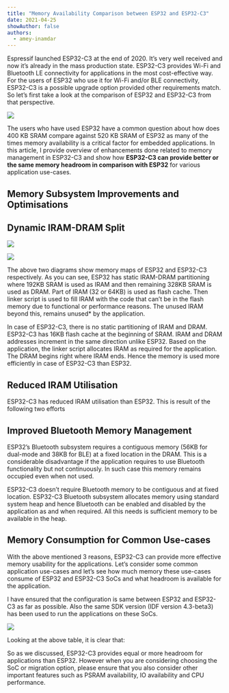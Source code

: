 ```yaml
---
title: "Memory Availability Comparison between ESP32 and ESP32-C3"
date: 2021-04-25
showAuthor: false
authors: 
  - amey-inamdar
---
```

Espressif launched ESP32-C3 at the end of 2020. It’s very well received and now it’s already in the mass production state. ESP32-C3 provides Wi-Fi and Bluetooth LE connectivity for applications in the most cost-effective way. For the users of ESP32 who use it for Wi-Fi and/or BLE connectivity, ESP32-C3 is a possible upgrade option provided other requirements match. So let’s first take a look at the comparison of ESP32 and ESP32-C3 from that perspective.

![](https://miro.medium.com/v2/resize:fit:640/format:webp/1*2iISQnChp1avKjiTyOhzYQ.png)

The users who have used ESP32 have a common question about how does 400 KB SRAM compare against 520 KB SRAM of ESP32 as many of the times memory availability is a critical factor for embedded applications. In this article, I provide overview of enhancements done related to memory management in ESP32-C3 and show how __ESP32-C3 can provide better or the same memory headroom in comparison with ESP32__  for various application use-cases.

## Memory Subsystem Improvements and Optimisations

## Dynamic IRAM-DRAM Split

![](https://miro.medium.com/v2/resize:fit:640/format:webp/1*J4W46UFrCKbUv_JUSo6QeQ.png)

![](https://miro.medium.com/v2/resize:fit:640/format:webp/1*FA5NH-BPXaRGWuKnIWTffA.png)

The above two diagrams show memory maps of ESP32 and ESP32-C3 respectively. As you can see, ESP32 has static IRAM-DRAM partitioning where 192KB SRAM is used as IRAM and then remaining 328KB SRAM is used as DRAM. Part of IRAM (32 or 64KB) is used as flash cache. Then linker script is used to fill IRAM with the code that can’t be in the flash memory due to functional or performance reasons. The unused IRAM beyond this, remains unused* by the application.

In case of ESP32-C3, there is no static partitioning of IRAM and DRAM. ESP32-C3 has 16KB flash cache at the beginning of SRAM. IRAM and DRAM addresses increment in the same direction unlike ESP32. Based on the application, the linker script allocates IRAM as required for the application. The DRAM begins right where IRAM ends. Hence the memory is used more efficiently in case of ESP32-C3 than ESP32.

## Reduced IRAM Utilisation

ESP32-C3 has reduced IRAM utilisation than ESP32. This is result of the following two efforts

## Improved Bluetooth Memory Management

ESP32’s Bluetooth subsystem requires a contiguous memory (56KB for dual-mode and 38KB for BLE) at a fixed location in the DRAM. This is a considerable disadvantage if the application requires to use Bluetooth functionality but not continuously. In such case this memory remains occupied even when not used.

ESP32-C3 doesn’t require Bluetooth memory to be contiguous and at fixed location. ESP32-C3 Bluetooth subsystem allocates memory using standard system heap and hence Bluetooth can be enabled and disabled by the application as and when required. All this needs is sufficient memory to be available in the heap.

## Memory Consumption for Common Use-cases

With the above mentioned 3 reasons, ESP32-C3 can provide more effective memory usability for the applications. Let’s consider some common application use-cases and let’s see how much memory these use-cases consume of ESP32 and ESP32-C3 SoCs and what headroom is available for the application.

I have ensured that the configuration is same between ESP32 and ESP32-C3 as far as possible. Also the same SDK version (IDF version 4.3-beta3) has been used to run the applications on these SoCs.

![](https://miro.medium.com/v2/resize:fit:640/format:webp/1*ppW4nmycALk-rClhhVHDWg.png)

Looking at the above table, it is clear that:

So as we discussed, ESP32-C3 provides equal or more headroom for applications than ESP32. However when you are considering choosing the SoC or migration option, please ensure that you also consider other important features such as PSRAM availability, IO availability and CPU performance.
